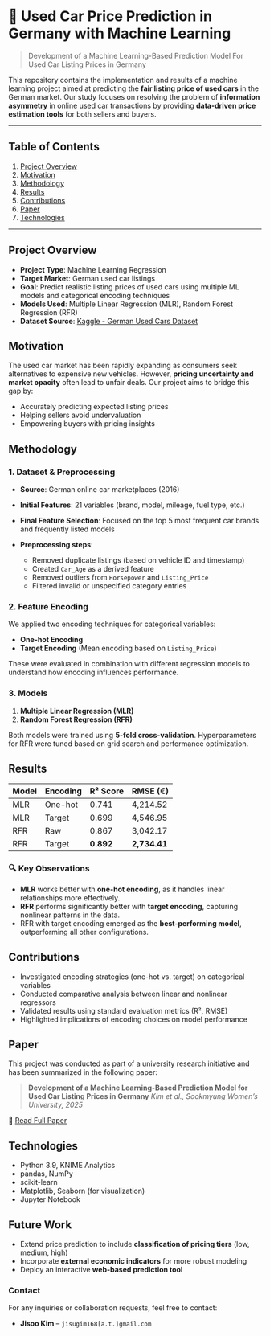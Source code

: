 # 🚗 Used Car Price Prediction in Germany with Machine Learning
> Development of a Machine Learning-Based Prediction Model For Used Car Listing Prices in Germany

This repository contains the implementation and results of a machine learning project aimed at predicting the **fair listing price of used cars** in the German market. Our study focuses on resolving the problem of **information asymmetry** in online used car transactions by providing **data-driven price estimation tools** for both sellers and buyers.

---
## Table of Contents
1. [Project Overview](#project-overview)
2. [Motivation](#motivation)
3. [Methodology](#methodology)
4. [Results](#results)
5. [Contributions](#contributions)
6. [Paper](#paper)
7. [Technologies](#technologies)

---

## Project Overview

* **Project Type**: Machine Learning Regression
* **Target Market**: German used car listings
* **Goal**: Predict realistic listing prices of used cars using multiple ML models and categorical encoding techniques
* **Models Used**: Multiple Linear Regression (MLR), Random Forest Regression (RFR)
* **Dataset Source**: [Kaggle - German Used Cars Dataset](https://www.kaggle.com/datasets/thedevastator/uncovering-factors-that-affect-used-car-prices)

## Motivation

The used car market has been rapidly expanding as consumers seek alternatives to expensive new vehicles. However, **pricing uncertainty and market opacity** often lead to unfair deals. Our project aims to bridge this gap by:

* Accurately predicting expected listing prices
* Helping sellers avoid undervaluation
* Empowering buyers with pricing insights

## Methodology

### 1. Dataset & Preprocessing

* **Source**: German online car marketplaces (2016)
* **Initial Features**: 21 variables (brand, model, mileage, fuel type, etc.)
* **Final Feature Selection**: Focused on the top 5 most frequent car brands and frequently listed models
* **Preprocessing steps**:

  * Removed duplicate listings (based on vehicle ID and timestamp)
  * Created `Car_Age` as a derived feature
  * Removed outliers from `Horsepower` and `Listing_Price`
  * Filtered invalid or unspecified category entries

### 2. Feature Encoding

We applied two encoding techniques for categorical variables:

* **One-hot Encoding**
* **Target Encoding** (Mean encoding based on `Listing_Price`)

These were evaluated in combination with different regression models to understand how encoding influences performance.

### 3. Models

1. **Multiple Linear Regression (MLR)**
2. **Random Forest Regression (RFR)**

Both models were trained using **5-fold cross-validation**. Hyperparameters for RFR were tuned based on grid search and performance optimization.

## Results

| Model | Encoding | R² Score  | RMSE (€)     |
| ----- | -------- | --------- | ------------ |
| MLR   | One-hot  | 0.741     | 4,214.52     |
| MLR   | Target   | 0.699     | 4,546.95     |
| RFR   | Raw      | 0.867     | 3,042.17     |
| RFR   | Target   | **0.892** | **2,734.41** |

### 🔍 Key Observations

* **MLR** works better with **one-hot encoding**, as it handles linear relationships more effectively.
* **RFR** performs significantly better with **target encoding**, capturing nonlinear patterns in the data.
* RFR with target encoding emerged as the **best-performing model**, outperforming all other configurations.

## Contributions

* Investigated encoding strategies (one-hot vs. target) on categorical variables
* Conducted comparative analysis between linear and nonlinear regressors
* Validated results using standard evaluation metrics (R², RMSE)
* Highlighted implications of encoding choices on model performance

## Paper

This project was conducted as part of a university research initiative and has been summarized in the following paper:

> **Development of a Machine Learning-Based Prediction Model for Used Car Listing Prices in Germany**
> *Kim et al., Sookmyung Women’s University, 2025*

📄 [Read Full Paper](https://github.com/sallysooo/Used-Car-Price-Prediction/blob/main/Development%20of%20a%20Machine%20Learning-based%20Prediction%20Model%20for%20Used%20Car%20Listing%20Prices%20in%20Germany.pdf)

## Technologies

* Python 3.9, KNIME Analytics
* pandas, NumPy
* scikit-learn
* Matplotlib, Seaborn (for visualization)
* Jupyter Notebook

## Future Work

* Extend price prediction to include **classification of pricing tiers** (low, medium, high)
* Incorporate **external economic indicators** for more robust modeling
* Deploy an interactive **web-based prediction tool**

### Contact

For any inquiries or collaboration requests, feel free to contact:

* **Jisoo Kim** – `jisugim168[a.t.]gmail.com`

